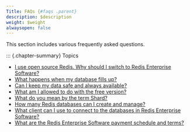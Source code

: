 ```yaml
---
Title: FAQs {#faqs .parent}
description: $description
weight: $weight
alwaysopen: false
---
```

This section includes various frequently asked questions.

::: {.chapter-summary}
Topics

-   [I use open source Redis. Why should I switch to Redis Enterprise
    Software?](/redis-enterprise-documentation/faqs/i-use-open-source-redis-why-should-i-switch-to-redis-pack/)
-   [What happens when my database fills
    up?](/redis-enterprise-documentation/faqs/what-happens-when-my-database-fills-up)
-   [Can I keep my data safe and always
    available?](/redis-enterprise-documentation/faqs/can-i-keep-my-data-safe-and-always-available)
-   [What am I allowed to do with the free
    version?](/redis-enterprise-documentation/faqs/what-am-i-allowed-to-do-with-the-free-version)
-   [What do you mean by the term
    Shard?](/redis-enterprise-documentation/faqs/what-do-you-mean-by-the-term-shard)
-   [How many Redis databases can I create and
    manage?](/redis-enterprise-documentation/faqs/how-many-redis-databases-can-i-create-and-manage)
-   [What client can I use to connect to the databases in Redis
    Enterprise
    Software?](/redis-enterprise-documentation/faqs/what-client-can-i-use-to-connect-to-the-databases-in-redis-pack/)
-   [What are the Redis Enterprise Software payment schedule and
    terms?](/redis-enterprise-documentation/faqs/what-are-the-redis-pack-payment-schedule-and-terms/)
